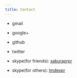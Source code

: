 ```yaml
---
title: Contact
---
```


* <a href="mailto:lmdexpr@gmail.com"><i class="uk-icon-envelope"></i></a>gmail 

* <a href="http://gplus.to/lmdexpr"><i class="uk-icon-google-plus"></i></a>google+

* <a href="https://github.com/lmdexpr"><i class="uk-icon-github"></i></a>github 

* <a href="https://twitter.com/lmdexpr"><i class="uk-icon-twitter"></i></a>twitter 

* skype(for friends): <a href="skype:sakuraprpr">sakuraprpr</a>

* skype(for others): <a href="skype:lmdexpr">lmdexpr</a>
